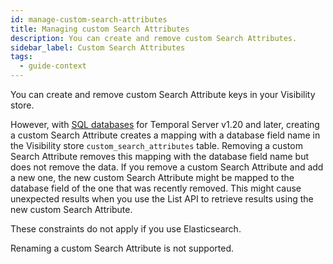 ```yaml
---
id: manage-custom-search-attributes
title: Managing custom Search Attributes
description: You can create and remove custom Search Attributes.
sidebar_label: Custom Search Attributes
tags:
  - guide-context
---
```


You can create and remove custom Search Attribute keys in your Visibility store.

However, with [SQL databases](/clusters/how-to-set-up-visibility-in-a-temporal-cluster) for Temporal Server v1.20 and later, creating a custom Search Attribute creates a mapping with a database field name in the Visibility store `custom_search_attributes` table.
Removing a custom Search Attribute removes this mapping with the database field name but does not remove the data.
If you remove a custom Search Attribute and add a new one, the new custom Search Attribute might be mapped to the database field of the one that was recently removed.
This might cause unexpected results when you use the List API to retrieve results using the new custom Search Attribute.

These constraints do not apply if you use Elasticsearch.

Renaming a custom Search Attribute is not supported.
